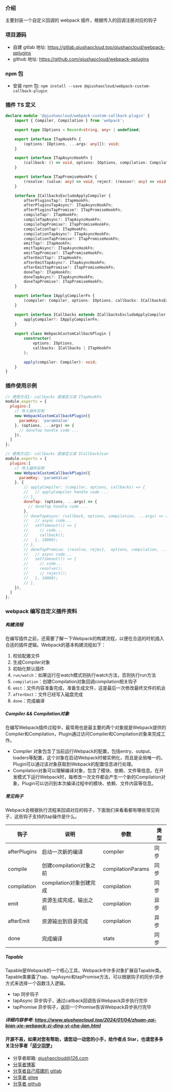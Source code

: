 ### 介绍
主要封装一个自定义回调的 webpack 插件，根据传入的回调注册对应的钩子

### 项目源码
* 自建 gitlab 地址: https://gitlab.qiushaocloud.top/qiushaocloud/webpack-qplugins
* github 地址: https://github.com/qiushaocloud/webpack-qplugins

### npm 包
* 安装 npm 包: `npm install --save @qiushaocloud/webpack-custom-callback-plugin`

### 插件 TS 定义
``` typescript
declare module '@qiushaocloud/webpack-custom-callback-plugin' {
    import { Compiler, Compilation } from 'webpack';

    export type IOptions = Record<string, any> | undefined;

    export interface ITapHookFn {
        (options: IOptions, ...args: any[]): void;
    }

    export interface ITapAsyncHookFn {
        (callback: () => void, options: IOptions, compilation: Compilation, ...args: any[]): void;
    }

    export interface ITapPromiseHookFn {
        (resolve: (value: any) => void, reject: (reason?: any) => void, options: IOptions, compilation: Compilation, ...args: any[]): void;
    }

    interface ICallbacksExcludeApplyCompiler {
        afterPluginsTap?: ITapHookFn;
        afterPluginsTapAsync?: ITapAsyncHookFn;
        afterPluginsTapPromise?: ITapPromiseHookFn;
        compileTap?: ITapHookFn;
        compileTapAsync?: ITapAsyncHookFn;
        compileTapPromise?: ITapPromiseHookFn;
        compilationTap?: ITapHookFn;
        compilationTapAsync?: ITapAsyncHookFn;
        compilationTapPromise?: ITapPromiseHookFn;
        emitTap?: ITapHookFn;
        emitTapAsync?: ITapAsyncHookFn;
        emitTapPromise?: ITapPromiseHookFn;
        afterEmitTap?: ITapHookFn;
        afterEmitTapAsync?: ITapAsyncHookFn;
        afterEmitTapPromise?: ITapPromiseHookFn;
        doneTap?: ITapHookFn;
        doneTapAsync?: ITapAsyncHookFn;
        doneTapPromise?: ITapPromiseHookFn;
    }

    export interface IApplyCompilerFn {
        (compiler: Compiler, options: IOptions, callbacks: ICallbacksExcludeApplyCompiler): void;
    }

    export interface ICallbacks extends ICallbacksExcludeApplyCompiler {
        applyCompiler?: IApplyCompilerFn;
    }
    
    export class WebpackCustomCallbackPlugin {
        constructor(
            options: IOptions,
            callbacks: ICallbacks | ITapHookFn
        );

        apply(compiler: Compiler): void;
    }
}
```

### 插件使用示例
``` javascript
// 使用方式1: callbacks 直接定义成 ITapHookFn
module.exports = {
  plugins:[
    // 传入插件实例
    new WebpackCustomCallbackPlugin({
      paramKey: 'paramValue'
    }, (options, ...args) => {
      // doneTap handle code ...
    }),
  ]
};

// 使用方式2: callbacks 直接定义成 ICallbackJson
module.exports = {
  plugins:[
    // 传入插件实例
    new WebpackCustomCallbackPlugin({
      paramKey: 'paramValue'
    }, {
        // applyCompiler: (compiler, options, callbacks) => {
        //   // applyCompiler handle code ...
        // },
        doneTap: (options, ...args) => {
          // doneTap handle code ...
        },
        // doneTapAsync: (callback, options, compilation, ...args) => {
        //   // async code...
        //   setTimeout(() => {
        //     // code...
        //     callback();
        //   }, 10000);
        // },
        // doneTapPromise: (resolve, reject,  options, compilation, ...args) => {
        //   // async code...
        //   setTimeout(() => {
        //     // code...
        //     resolve();
        //     // reject();
        //   }, 10000);
        // },
    }),
  ]
};
```

### webpack 编写自定义插件资料
##### 构建流程
在编写插件之前，还需要了解一下Webpack的构建流程，以便在合适的时机插入合适的插件逻辑。Webpack的基本构建流程如下：
1. 校验配置文件
2. 生成Compiler对象
3. 初始化默认插件
4. `run/watch`：如果运行在watch模式则执行watch方法，否则执行run方法
5. `compilation`：创建Compilation对象回调compilation相关钩子
6. `emit`：文件内容准备完成，准备生成文件，这是最后一次修改最终文件的机会
7. `afterEmit`：文件已经写入磁盘完成
8. `done`：完成编译

##### Compiler && Compilation对象
在编写Webpack插件过程中，最常用也是最主要的两个对象就是Webpack提供的Compiler和Compilation，Plugin通过访问Compiler和Compilation对象来完成工作。
* Compiler 对象包含了当前运行Webpack的配置，包括entry、output、loaders等配置，这个对象在启动Webpack时被实例化，而且是全局唯一的。Plugin可以通过该对象获取到Webpack的配置信息进行处理。
* Compilation对象可以理解编译对象，包含了模块、依赖、文件等信息。在开发模式下运行Webpack时，每修改一次文件都会产生一个新的Compilation对象，Plugin可以访问到本次编译过程中的模块、依赖、文件内容等信息。

##### 常见钩子
Webpack会根据执行流程来回调对应的钩子，下面我们来看看都有哪些常见钩子，这些钩子支持的tap操作是什么。

| 钩子         | 说明                    | 参数              | 类型 |
| ------------ | ----------------------- | ----------------- | ---- |
| afterPlugins | 启动一次新的编译        | compiler          | 同步 |
| compile      | 创建compilation对象之前 | compilationParams | 同步 |
| compilation  | compilation对象创建完成 | compilation       | 同步 |
| emit         | 资源生成完成，输出之前  | compilation       | 异步 |
| afterEmit    | 资源输出到目录完成      | compilation       | 异步 |
| done         | 完成编译                | stats             | 同步 |


##### Tapable

Tapable是Webpack的一个核心工具，Webpack中许多对象扩展自Tapable类。Tapable类暴露了tap、tapAsync和tapPromise方法，可以根据钩子的同步/异步方式来选择一个函数注入逻辑。

- tap 同步钩子
- tapAsync 异步钩子，通过callback回调告诉Webpack异步执行完毕
- tapPromise 异步钩子，返回一个Promise告诉Webpack异步执行完毕

##### 详细内容参考: https://www.qiushaocloud.top/2024/01/04/zhuan-zai-bian-xie-webpack-zi-ding-yi-cha-jian.html



#### 开源不易，如果对您有帮助，请您动一动您的小手，给作者点 Star，也请您多多关注分享者「[邱少羽梦](https://www.qiushaocloud.top)」

* 分享者邮箱: [qiushaocloud@126.com](mailto:qiushaocloud@126.com)
* [分享者博客](https://www.qiushaocloud.top)
* [分享者自己搭建的 gitlab](https://gitlab.qiushaocloud.top/qiushaocloud) 
* [分享者 gitee](https://gitee.com/qiushaocloud/dashboard/projects) 
* [分享者 github](https://github.com/qiushaocloud?tab=repositories) 
